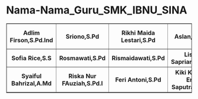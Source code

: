 # Nama-Nama_Guru_SMK_IBNU_SINA
<!DOCTYPE html>
<html>
<head>
    
  <title>Nama-nama Guru SMK IBNU SINA KOTA BATAM</title>
  </head>
  <body>
  <table border="1">
  <tr>
    <th>Adlim Firson,S.Pd.Ind</th>
    <th>Sriono,S.Pd</th>
    <th>Rikhi Maida Lestari,S.Pd</th>
    <th>Aslan,S.Ag</th>
    <th>Drs.YASRIL</th>
    <th>DARNIS,S.Pd</th>
    <th>Doni Isnu Wardana,S.E</th>
    <th>Yuli Africi,S.T</th>
    <th>Joko Santoso</th>
    <th>Sarwono Edi,S.Pd</th>
    <th>Adi Yosra,S.Pd</th>
    <th>Angga Geovano Putra,S.Kom</th>
</tr>
  <tr>
    <th>Sofia Rice,S.S</th>
    <th>Rosmawati,S.Pd</th>
    <th>Rismaidawati,S.Pd</th>
    <th>Lisa Sapriani,S.Pd</th>
    <th>Sabianri Albi,S.Pd</th>
    <th>Elda Lumaisa,S.Pd</th>
    <th>Sumarhadi,S.Ip</th>
    <th>Vitno Adrian,S.Pd</th>
    <th>Megawati,S.Pd</th>
    <th>Ramayana,S.Pd</th>
    <th>Diatul Iqbal,S.Kom</th>
  </tr>
  <tr>
    <th>Syaiful Bahrizal,A.Md</th>
    <th>Riska Nur FAuziah,S.Pd.I</th>
    <th>Feri Antoni,S.Pd</th>
    <th>Kiki Krista Eri Saputra,S.Pd</th>
    <th>Norimar Junita,S.Pd</th>
    <th>Jaka Utama</th>
    <th>Desryan Hildayana,S.Pd,M.Pd.E</th>
    <th>Robin Japika,S.Pd</th>
    <th>Jefri Pradana,S.kom</th>
    <th>Kemal B. Wibisana,S.F</th>
    <th>Syamsul Bahri,S.Pd</th>
  </tr>
</body>
</html>
